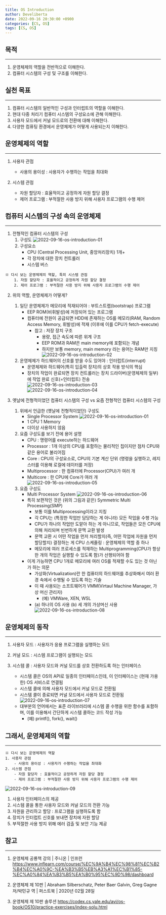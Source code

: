 ```yaml
---
title: OS Introduction
author: Develiberta
date: 2022-09-16 20:30:00 +0900
categories: [CS, OS]
tags: [CS, OS]
---
```



## 목적
---
1. 운영체제의 역할을 전반적으로 이해한다.
2. 컴퓨터 시스템의 구성 및 구조를 이해한다.

## 실천 목표
---
1. 컴퓨터 시스템의 일반적인 구성과 인터럽트의 역할을 이해한다.
2. 현대 다중 처리기 컴퓨터 시스템의 구성요소에 관해 이해한다.
3. 사용자 모드에서 커널 모드로의 전환에 대해 이해한다.
4. 다양한 컴퓨팅 환경에서 운영체제가 어떻게 사용되는지 이해한다.

## 운영체제의 역할
---
1. 사용자 관점
	- 사용의 용이성 : 사용자가 수행하는 작업을 최대화

2. 시스템 관점
	- 자원 할당자 : 효율적이고 공정하게 자원 할당 결정
	- 제어 프로그램 : 부적절한 사용 방지 위해 사용자 프로그램의 수행 제어

## 컴퓨터 시스템의 구성 속의 운영체제
---
1. 전형적인 컴퓨터 시스템의 구성
	1. 구성도
		![2022-09-16-os-introduction-01](/assets/img/illustrations/2022-09-16-os-introduction-01.png)
	2. 구성요소
		- CPU (Central Processing Unit, 중앙처리장치) 1개+
		- 각 장치에 대한 장치 컨트롤러
		- 시스템 버스

```		
※ 다시 보는 운영체제의 역할, 특히 시스템 관점
	1. 자원 할당자 : 효율적이고 공정하게 자원 할당 결정
	2. 제어 프로그램 : 부적절한 사용 방지 위해 사용자 프로그램의 수행 제어
```
	
2. 위의 역할, 운영체제가 어떻게?
	1. 일단 운영체제가 메모리에 적재되어야 : 부트스트랩(bootstrap) 프로그램
		- EEP ROM(비휘발성)에 저장되어 있는 프로그램
		- 컴퓨터에 전원이 공급되면 HDD에 존재하는 OS를 메모리(RAM, Random Access Memory, 휘발성)에 적재 (이후에 이를 CPU가 fetch-execute)
			- 참고 : 저장 장치 구조
				- 용량, 접근 속도에 따른 위계 구조
				- EEP ROM과 RAM은 main memory에 포함되는 개념
				- 하지만 보통 memory, main memory 라는 용어는 RAM만 지칭
				![2022-09-16-os-introduction-02](/assets/img/illustrations/2022-09-16-os-introduction-02.jpg)
	2. 운영체제가 하드웨어의 신호를 받을 수도 있어야 : 인터럽트(interrupt)
		- 운영체제와 하드웨어(특히 입출력 장치)의 상호 작용 방식의 핵심
		- 장치의 작업이 완료되면 장치 컨트롤러는 장치 드라이버(운영체제의 일부)에 작업 완료 신호(=인터럽트) 전송
		![2022-09-16-os-introduction-03](/assets/img/illustrations/2022-09-16-os-introduction-03.jpg)
		![2022-09-16-os-introduction-04](/assets/img/illustrations/2022-09-16-os-introduction-04.png)
		
3. 옛날에 전형적이었던 컴퓨터 시스템의 구성 vs 요즘 전형적인 컴퓨터 시스템의 구성
	1. 위에서 언급한 (옛날에 전형적이었던) 구성도
		- Single Processor System
		![2022-09-16-os-introduction-01](/assets/img/illustrations/2022-09-16-os-introduction-01.png)
		- 1 CPU 1 Memory
		- 더이상 사용하지 않음
	2. 요즘 구성도를 보기 전에 용어 설명
		- CPU : 명령어를 execute하는 하드웨어
		- Processor : 1개 이상의 CPU를 포함하는 물리적인 칩이지만 점차 CPU와 같은 용어로 불리어짐
		- Core : CPU의 구성요소로, CPU의 기본 계산 단위 (명령을 실행하고, 레지스터를 이용해 로컬에 데이터를 저장)
		- Multiprocessor : 한 컴퓨터에 Processor(CPU)가 여러 개
		- Multicore : 한 CPU에 Core가 여러 개
			![2022-09-16-os-introduction-05](/assets/img/illustrations/2022-09-16-os-introduction-05.jpg)
	3. 요즘 구성도
		- Multi Processor System
		![2022-09-16-os-introduction-06](/assets/img/illustrations/2022-09-16-os-introduction-06.jpg)
		- 특히 보편적인 것은 (위의 그림과 같은) Symmetric Multi Processing(SMP)
			- 보통 이를 Multiprocessing이라고 지칭
			- 각 CPU는 (특정한 작업만 담당하는 게 아니라) 모든 작업을 수행 가능
			- CPU가 하나의 작업만 도맡아 하는 게 아니므로, 작업들은 모든 CPU에 의해 처리되며 빈번하게 문맥 교환 발생
			- 문맥 교환 시 어떤 작업을 먼저 처리할지(즉, 어떤 작업에 자원을 먼저 할당할지) 결정하는 게 CPU 스케줄링 : 운영체제의 역할 중 하나
			- 메모리에 여러 프로세스를 적재하는 Multiprogramming(CPU가 항상 한 개의 작업은 실행할 수 있도록 함)가 선행되어야 함
		- 이게 가능하면 CPU 1개로 메모리에 여러 OS를 적재할 수도 있는 것 아닌가 하는 의문
			- 가상화(Virtualization)란 한 컴퓨터의 하드웨어를 추상화해서 여러 환경 속에서 수행될 수 있도록 하는 기술
			- 이 때 사용되는 소프트웨어가 VMM(Virtaul Machine Manager, 가상 머신 관리자)
				- (예) VMWare, XEN, WSL
			- (a) 하나의 OS 사용 (b) 세 개의 가상머신 사용
			![2022-09-16-os-introduction-08](/assets/img/illustrations/2022-09-16-os-introduction-08.png)

## 운영체제의 동작
---
1. 사용자 모드 : 사용자가 응용 프로그램을 실행하는 모드

2. 커널 모드 : 시스템 프로그램이 실행되는 모드

3. 시스템 콜 : 사용자 모드와 커널 모드를 상호 전환하도록 하는 인터페이스
	- 시스템 콜은 OS의 API로 일종의 인터페이스인데, 이 인터페이스는 (현재 가용한) OS 서비스로 연결됨
	- 시스템 콜에 의해 사용자 모드에서 커널 모드로 전환됨
	- 시스템 콜이 종료되면 커널 모드에서 사용자 모드로 전환됨
	![2022-09-16-os-introduction-07](/assets/img/illustrations/2022-09-16-os-introduction-07.png)
	- 대부분의 언어에서는 표준 라이브러리에 시스템 콜 수행을 위한 함수를 포함하며, 이를 이용해서 간단하게 시스템 콜하는 코드 작성 가능
		- (예) printf(), fork(), wait()
		
## 그래서, 운영체제의 역할
---
```
※ 다시 보는 운영체제의 역할
1. 사용자 관점
	- 사용의 용이성 : 사용자가 수행하는 작업을 최대화
2. 시스템 관점
	- 자원 할당자 : 효율적이고 공정하게 자원 할당 결정
	- 제어 프로그램 : 부적절한 사용 방지 위해 사용자 프로그램의 수행 제어
```
![2022-09-16-os-introduction-09](/assets/img/illustrations/2022-09-16-os-introduction-09.jpg)
1. 사용자 인터페이스의 제공
2. 시스템 콜을 통한 사용자 모드와 커널 모드의 전환 가능
3. 자원을 관리하고 할당 : 프로그램을 실행하도록 함
4. 장치가 인터럽트 신호를 보내면 장치에 자원 할당
5. 부적절한 사용 방지 위해 에러 검출 및 보안 기능 제공

## 참고
---
1. 운영체제 공룡책 강의 | 주니온 | 인프런
	https://www.inflearn.com/course/%EC%9A%B4%EC%98%81%EC%B2%B4%EC%A0%9C-%EA%B3%B5%EB%A3%A1%EC%B1%85-%EC%A0%84%EA%B3%B5%EA%B0%95%EC%9D%98/dashboard
	
2. 운영체제 제 10판 | Abraham Silberschatz, Peter Baer Galvin, Greg Gagne 저/박민규 역 | 퍼스트북 | 2020년 02월 28일
3. 운영체제 제 10판 솔루션
	https://codex.cs.yale.edu/avi/os-book/OS10/practice-exercises/index-solu.html